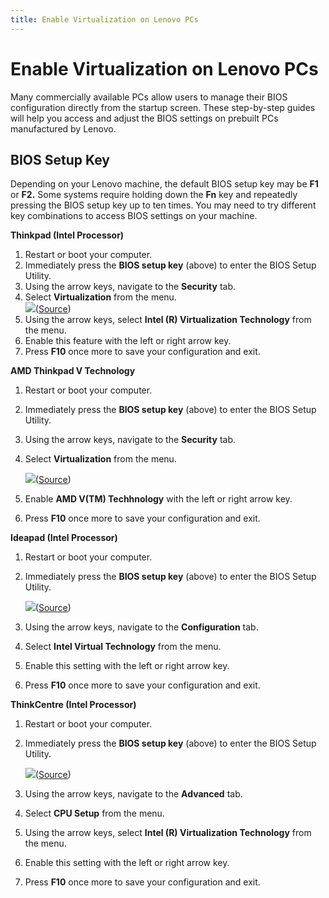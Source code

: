 ```yaml
---
title: Enable Virtualization on Lenovo PCs
---
```


# Enable Virtualization on Lenovo PCs

Many commercially available PCs allow users to manage their BIOS configuration directly from the startup screen. These step-by-step guides will help you access and adjust the BIOS settings on prebuilt PCs manufactured by Lenovo.

## BIOS Setup Key

Depending on your Lenovo machine, the default BIOS setup key may be **F1** or **F2.** Some systems require holding down the **Fn** key and repeatedly pressing the BIOS setup key up to ten times. You may need to try different key combinations to access BIOS settings on your machine.

**Thinkpad (Intel Processor)**

1. Restart or boot your computer.
2. Immediately press the **BIOS setup key** (above) to enter the BIOS Setup Utility.
3. Using the arrow keys, navigate to the **Security** tab.
4. Select **Virtualization** from the menu.  
   ![](https://s3.amazonaws.com/helpscout.net/docs/assets/615b47bfca9e0011a4434693/images/63517bc0927a2c1634dfc436/file-0yFCZU3faB.png)([Source](https://pcsupport.lenovo.com/us/en/solutions/ht500006-how-to-enable-virtualization-technology-on-lenovo-computers))
5. Using the arrow keys, select **Intel (R) Virtualization Technology** from the menu.
6. Enable this feature with the left or right arrow key.
7. Press **F10** once more to save your configuration and exit.

**AMD Thinkpad V Technology**

1. Restart or boot your computer.
2. Immediately press the **BIOS setup key** (above) to enter the BIOS Setup Utility.
3. Using the arrow keys, navigate to the **Security** tab.
4. Select **Virtualization** from the menu.
   
   ![](https://s3.amazonaws.com/helpscout.net/docs/assets/615b47bfca9e0011a4434693/images/63517bf94d805871ceaa529f/file-cb8aGIbUtC.png)([Source](https://pcsupport.lenovo.com/us/en/solutions/ht500006-how-to-enable-virtualization-technology-on-lenovo-computers))
5. Enable **AMD V(TM) Techhnology** with the left or right arrow key.
6. Press **F10** once more to save your configuration and exit.

**Ideapad (Intel Processor)**

1. Restart or boot your computer.
2. Immediately press the **BIOS setup key** (above) to enter the BIOS Setup Utility.
   
   ![](https://s3.amazonaws.com/helpscout.net/docs/assets/615b47bfca9e0011a4434693/images/63517ee2de258f5018eb62f8/file-i8tAhwdPSG.png)([Source](https://pcsupport.lenovo.com/us/en/solutions/ht500006-how-to-enable-virtualization-technology-on-lenovo-computers))
3. Using the arrow keys, navigate to the **Configuration** tab.
4. Select **Intel Virtual Technology** from the menu.
5. Enable this setting with the left or right arrow key.
6. Press **F10** once more to save your configuration and exit.

**ThinkCentre (Intel Processor)**

1. Restart or boot your computer.
2. Immediately press the **BIOS setup key** (above) to enter the BIOS Setup Utility.
   
   ![](https://s3.amazonaws.com/helpscout.net/docs/assets/615b47bfca9e0011a4434693/images/63517f1f8a552811521e6faf/file-T3G62GJeUZ.png)([Source](https://pcsupport.lenovo.com/us/en/solutions/ht500006-how-to-enable-virtualization-technology-on-lenovo-computers))
3. Using the arrow keys, navigate to the **Advanced** tab.
4. Select **CPU Setup** from the menu.
5. Using the arrow keys, select **Intel (R) Virtualization Technology** from the menu.
6. Enable this setting with the left or right arrow key.
7. Press **F10** once more to save your configuration and exit.

